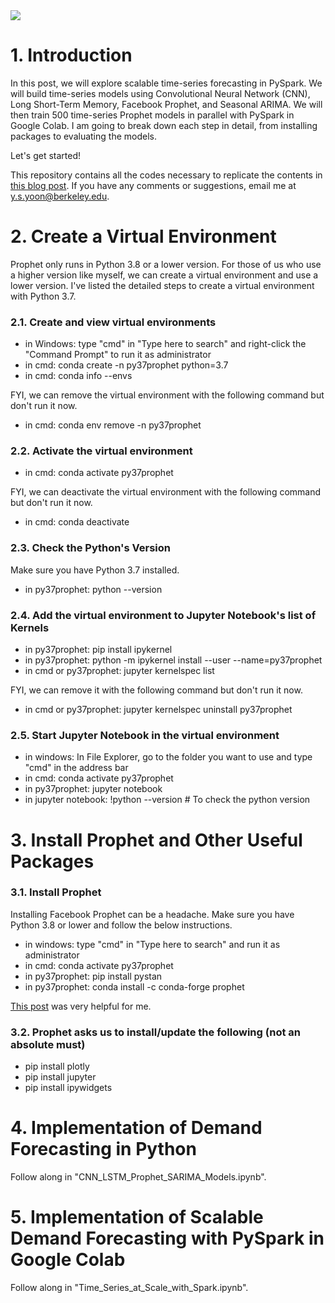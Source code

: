 <img src = "https://github.com/youngdataspace/Time-Series-Forecasting-in-Spark/blob/main/Intro.gif?raw=true">

# 1. Introduction
In this post, we will explore scalable time-series forecasting in PySpark. We will build time-series models using Convolutional Neural Network (CNN), Long Short-Term Memory, Facebook Prophet, and Seasonal ARIMA. We will then train 500 time-series Prophet models in parallel with PySpark in Google Colab. I am going to break down each step in detail, from installing packages to evaluating the models.

Let's get started!

This repository contains all the codes necessary to replicate the contents in <a href = "https://medium.com/@y.s.yoon/scalable-time-series-forecasting-in-spark-prophet-cnn-lstm-and-sarima-a5306153711e">this blog post</a>. If you have any comments or suggestions, email me at y.s.yoon@berkeley.edu.

# 2. Create a Virtual Environment
Prophet only runs in Python 3.8 or a lower version. For those of us who use a higher version like myself, we can create a virtual environment and use a lower version. I've listed the detailed steps to create a virtual environment with Python 3.7.

### 2.1. Create and view virtual environments
- in Windows: type "cmd" in "Type here to search" and right-click the "Command Prompt" to run it as administrator
- in cmd: conda create -n py37prophet python=3.7
- in cmd: conda info --envs

FYI, we can remove the virtual environment with the following command but don't run it now.
- in cmd: conda env remove -n py37prophet

### 2.2. Activate the virtual environment
- in cmd: conda activate py37prophet

FYI, we can deactivate the virtual environment with the following command but don't run it now.
- in cmd: conda deactivate

### 2.3. Check the Python's Version
Make sure you have Python 3.7 installed.
- in py37prophet: python --version

### 2.4. Add the virtual environment to Jupyter Notebook's list of Kernels
- in py37prophet: pip install ipykernel
- in py37prophet: python -m ipykernel install --user --name=py37prophet
- in cmd or py37prophet: jupyter kernelspec list

FYI, we can remove it with the following command but don't run it now.
- in cmd or py37prophet: jupyter kernelspec uninstall py37prophet

### 2.5. Start Jupyter Notebook in the virtual environment
- in windows: In File Explorer, go to the folder you want to use and type "cmd" in the address bar
- in cmd: conda activate py37prophet
- in py37prophet: jupyter notebook
- in jupyter notebook: !python --version # To check the python version

# 3. Install Prophet and Other Useful Packages
### 3.1. Install Prophet
Installing Facebook Prophet can be a headache. Make sure you have Python 3.8 or lower and follow the below instructions.
- in windows: type "cmd" in "Type here to search" and run it as administrator
- in cmd: conda activate py37prophet
- in py37prophet: pip install pystan
- in py37prophet: conda install -c conda-forge prophet

<a href = "https://stackoverflow.com/questions/53178281/installing-fbprophet-python-on-windows-10">This post</a> was very helpful for me.

### 3.2. Prophet asks us to install/update the following (not an absolute must)
- pip install plotly
- pip install jupyter
- pip install ipywidgets

# 4. Implementation of Demand Forecasting in Python
Follow along in "CNN_LSTM_Prophet_SARIMA_Models.ipynb".

# 5. Implementation of Scalable Demand Forecasting with PySpark in Google Colab
Follow along in "Time_Series_at_Scale_with_Spark.ipynb".
